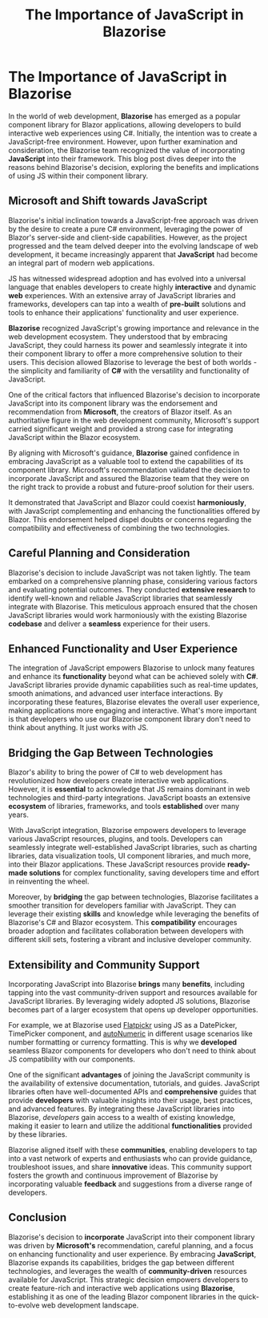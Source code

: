 ﻿---
title: The Importance of JavaScript in Blazorise
description: Making JavaScript and Blazorise work was an essential step towards greater compatibility for the web app development using blazor components and our success.
permalink: /blog/the-importance-of-javascript-in-blazorise
canonical: /blog/the-importance-of-javascript-in-blazorise
image-url: img/the-importance-of-javascript-in-blazorise.png
image-text: The Importance of JavaScript in Blazorise
author-name: Toni Sokolov
author-image: tonis
posted-on: July 4th, 2023
read-time: 5 min
---

# The Importance of JavaScript in Blazorise

In the world of web development, **Blazorise** has emerged as a popular component library for Blazor applications, allowing developers to build interactive web experiences using C#. Initially, the intention was to create a JavaScript-free environment. However, upon further examination and consideration, the Blazorise team recognized the value of incorporating **JavaScript** into their framework. This blog post dives deeper into the reasons behind Blazorise's decision, exploring the benefits and implications of using JS within their component library.

## Microsoft and Shift towards JavaScript

Blazorise's initial inclination towards a JavaScript-free approach was driven by the desire to create a pure C# environment, leveraging the power of Blazor's server-side and client-side capabilities. However, as the project progressed and the team delved deeper into the evolving landscape of web development, it became increasingly apparent that **JavaScript** had become an integral part of modern web applications.

JS has witnessed widespread adoption and has evolved into a universal language that enables developers to create highly **interactive** and dynamic **web** experiences. With an extensive array of JavaScript libraries and frameworks, developers can tap into a wealth of **pre-built** solutions and tools to enhance their applications' functionality and user experience.

**Blazorise** recognized JavaScript's growing importance and relevance in the web development ecosystem. They understood that by embracing JavaScript, they could harness its power and seamlessly integrate it into their component library to offer a more comprehensive solution to their users. This decision allowed Blazorise to leverage the best of both worlds - the simplicity and familiarity of **C#** with the versatility and functionality of JavaScript.

One of the critical factors that influenced Blazorise's decision to incorporate JavaScript into its component library was the endorsement and recommendation from **Microsoft**, the creators of Blazor itself. As an authoritative figure in the web development community, Microsoft's support carried significant weight and provided a strong case for integrating JavaScript within the Blazor ecosystem.

By aligning with Microsoft's guidance, **Blazorise** gained confidence in embracing JavaScript as a valuable tool to extend the capabilities of its component library. Microsoft's recommendation validated the decision to incorporate JavaScript and assured the Blazorise team that they were on the right track to provide a robust and future-proof solution for their users.

It demonstrated that JavaScript and Blazor could coexist **harmoniously**, with JavaScript complementing and enhancing the functionalities offered by Blazor. This endorsement helped dispel doubts or concerns regarding the compatibility and effectiveness of combining the two technologies.

## Careful Planning and Consideration

Blazorise's decision to include JavaScript was not taken lightly. The team embarked on a comprehensive planning phase, considering various factors and evaluating potential outcomes. They conducted **extensive research** to identify well-known and reliable JavaScript libraries that seamlessly integrate with Blazorise. This meticulous approach ensured that the chosen JavaScript libraries would work harmoniously with the existing Blazorise **codebase** and deliver a **seamless** experience for their users.

## Enhanced Functionality and User Experience

The integration of JavaScript empowers Blazorise to unlock many features and enhance its **functionality** beyond what can be achieved solely with **C#**. JavaScript libraries provide dynamic capabilities such as real-time updates, smooth animations, and advanced user interface interactions. By incorporating these features, Blazorise elevates the overall user experience, making applications more engaging and interactive. What's more important is that developers who use our Blazorise component library don't need to think about anything. It just works with JS.

## Bridging the Gap Between Technologies

Blazor's ability to bring the power of C# to web development has revolutionized how developers create interactive web applications. However, it is **essential** to acknowledge that JS remains dominant in web technologies and third-party integrations. JavaScript boasts an extensive **ecosystem** of libraries, frameworks, and tools **established** over many years.

With JavaScript integration, Blazorise empowers developers to leverage various JavaScript resources, plugins, and tools. Developers can seamlessly integrate well-established JavaScript libraries, such as charting libraries, data visualization tools, UI component libraries, and much more, into their Blazor applications. These JavaScript resources provide **ready-made solutions** for complex functionality, saving developers time and effort in reinventing the wheel.

Moreover, by **bridging** the gap between technologies, Blazorise facilitates a smoother transition for developers familiar with JavaScript. They can leverage their existing **skills** and knowledge while leveraging the benefits of Blazorise's C# and Blazor ecosystem. This **compatibility** encourages broader adoption and facilitates collaboration between developers with different skill sets, fostering a vibrant and inclusive developer community.

## Extensibility and Community Support

Incorporating JavaScript into Blazorise **brings** many **benefits**, including tapping into the vast community-driven support and resources available for JavaScript libraries. By leveraging widely adopted JS solutions, Blazorise becomes part of a larger ecosystem that opens up developer opportunities.

For example, we at Blazorise used [Flatpickr](https://github.com/flatpickr/flatpickr) using JS as a DatePicker, TimePicker component, and [autoNumeric](https://github.com/autoNumeric/autoNumeric/) in different usage scenarios like number formatting or currency formatting. This is why we **developed** seamless Blazor components for developers who don't need to think about JS compatibility with our components.

One of the significant **advantages** of joining the JavaScript community is the availability of extensive documentation, tutorials, and guides. JavaScript libraries often have well-documented APIs and **comprehensive** guides that provide **developers** with valuable insights into their usage, best practices, and advanced features. By integrating these JavaScript libraries into Blazorise, *developers* gain access to a wealth of existing knowledge, making it easier to learn and utilize the additional **functionalities** provided by these libraries.

Blazorise aligned itself with these **communities**, enabling developers to tap into a vast network of experts and enthusiasts who can provide guidance, troubleshoot issues, and share **innovative** ideas. This community support fosters the growth and continuous improvement of Blazorise by incorporating valuable **feedback** and suggestions from a diverse range of developers.

## Conclusion

Blazorise's decision to **incorporate** JavaScript into their component library was driven by **Microsoft's** recommendation, careful planning, and a focus on enhancing functionality and user experience. By embracing **JavaScript**, Blazorise expands its capabilities, bridges the gap between different technologies, and leverages the wealth of **community-driven** resources available for JavaScript. This strategic decision empowers developers to create feature-rich and interactive web applications using **Blazorise**, establishing it as one of the leading Blazor component libraries in the quick-to-evolve web development landscape.